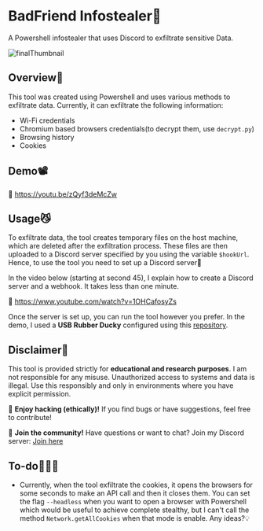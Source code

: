 # BadFriend Infostealer👹
A Powershell infostealer that uses Discord to exfiltrate sensitive Data.

![finalThumbnail](https://github.com/user-attachments/assets/3103b146-27a2-418c-8034-c165793fd091)


## Overview👀
This tool was created using Powershell and uses various methods to exfiltrate data.
Currently, it can exfiltrate the following information:

- Wi-Fi credentials
- Chromium based browsers credentials(to decrypt them, use `decrypt.py`)
- Browsing history
- Cookies

## Demo📽

🔗 https://youtu.be/zQyf3deMcZw

## Usage😼
To exfiltrate data, the tool creates temporary files on the host machine, which are deleted after the exfiltration process. These files are then uploaded to a Discord server specified by you using the variable `$hookUrl`.
Hence, to use the tool you need to set up a Discord server👻

In the video below (starting at second 45), I explain how to create a Discord server and a webhook. It takes less than one minute.

🔗 https://www.youtube.com/watch?v=1OHCafosyZs

Once the server is set up, you can run the tool however you prefer. In the demo, I used a **USB Rubber Ducky** configured using this [repository](https://github.com/dbisu/pico-ducky?tab=readme-ov-file).

## Disclaimer🚨

This tool is provided strictly for **educational and research purposes**. I am not responsible for any misuse. Unauthorized access to systems and data is illegal. Use this responsibly and only in environments where you have explicit permission.

👾 **Enjoy hacking (ethically)!** If you find bugs or have suggestions, feel free to contribute!

💬 **Join the community!** Have questions or want to chat? Join my Discord server: [Join here](https://discord.com/invite/ZRf5PJYGMk)

## To-do👷🏽‍♂️
- Currently, when the tool exfiltrate the cookies, it opens the browsers for some seconds to make an API call and then it closes them. You can set the flag `--headless` when you want to open a browser with Powershell which would be useful to achieve complete stealthy, but I can't call the method `Network.getAllCookies` when that mode is enable. Any ideas?💡

